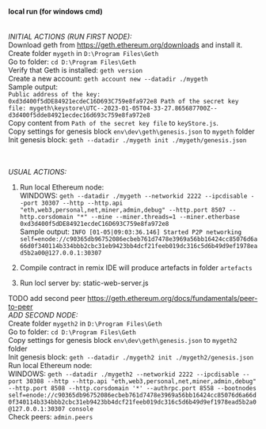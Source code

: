 **local run (for windows cmd)**<br>
<br><br>_INITIAL ACTIONS (RUN FIRST NODE):_<br>
Download geth from https://geth.ethereum.org/downloads and install it.<br>
Create folder `mygeth` in `D:\Program Files\Geth`<br>
Go to folder:
`cd D:\Program Files\Geth`<br>
Verify that Geth is installed:
`geth version`<br>
Create a new account:
`geth account new --datadir ./mygeth`<br>
Sample output:<br>
`Public address of the key:   0xd3d400f5dDE84921ecdeC16D693C759e8fa972e8
Path of the secret key file: mygeth\keystore\UTC--2023-01-05T04-33-27.865687700Z--d3d400f5dde84921ecdec16d693c759e8fa972e8`
<br>Copy content from `Path of the secret key file` to `keyStore.js`.
<br>Copy settings for genesis block `env\dev\geth\genesis.json` to `mygeth` folder
<br>
Init genesis block: `geth --datadir ./mygeth init ./mygeth/genesis.json`

<br><br>
_USUAL ACTIONS:_<br>
1. Run local Ethereum node:
<br>WINDOWS: `geth --datadir ./mygeth --networkid 2222 --ipcdisable --port 30307 --http --http.api "eth,web3,personal,net,miner,admin,debug" --http.port 8507 --http.corsdomain "*" --mine --miner.threads=1 --miner.etherbase 0xd3d400f5dDE84921ecdeC16D693C759e8fa972e8`
<br>Sample output:
`INFO [01-05|09:03:36.146] Started P2P networking 
self=enode://c90365db96752086ecbeb761d7478e3969a56bb16424cc85076d6a66d0f340114b334bbb2cbc31eb9423bb4dcf21feeb019dc316c5d6b49d9ef1978ead5b2a00@127.0.0.1:30307`

2. Compile contract in remix IDE will produce artefacts in folder `artefacts`

2. Run locl server by: static-web-server.js

TODO add second peer https://geth.ethereum.org/docs/fundamentals/peer-to-peer
<br>_ADD SECOND NODE:_<br>
Create folder `mygeth2` in `D:\Program Files\Geth`<br>
Go to folder:
`cd D:\Program Files\Geth`<br>
Copy settings for genesis block `env\dev\geth\genesis.json` to `mygeth2` folder
<br>Init genesis block: `geth --datadir ./mygeth2 init ./mygeth2/genesis.json`
<br>Run local Ethereum node:
<br>WINDOWS: `geth --datadir ./mygeth2 --networkid 2222 --ipcdisable --port 30308 --http --http.api "eth,web3,personal,net,miner,admin,debug" --http.port 8508 --http.corsdomain '*' --authrpc.port 8558 --bootnodes self=enode://c90365db96752086ecbeb761d7478e3969a56bb16424cc85076d6a66d0f340114b334bbb2cbc31eb9423bb4dcf21feeb019dc316c5d6b49d9ef1978ead5b2a0@127.0.0.1:30307 console`
<br>Check peers: `admin.peers`

